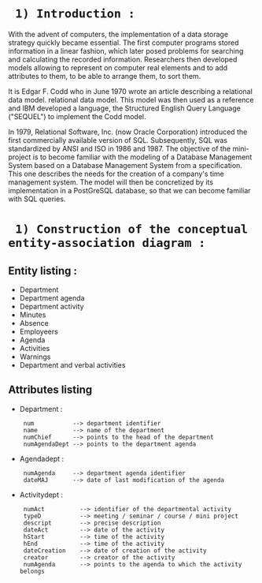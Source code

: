 # ` 1) Introduction :`
With the advent of computers, the implementation of a data storage strategy quickly became essential. The first computer programs stored information in a linear fashion, which later posed problems for searching and calculating the recorded information. Researchers then developed models allowing to represent on computer real elements and to add attributes to them, to be able to arrange them, to sort them.

It is Edgar F. Codd who in June 1970 wrote an article describing a relational data model.
relational data model. This model was then used as a reference and IBM developed a language, the Structured English Query Language ("SEQUEL") to implement the
Codd model.

In 1979, Relational Software, Inc. (now Oracle Corporation) introduced the first commercially available version of SQL. Subsequently, SQL was standardized by ANSI and ISO in 1986 and 1987. The objective of the mini-project is to become familiar with the modeling of a Database Management System based on a Database Management System from a specification. This one describes the needs for the creation of a company's time management system. The model will then be concretized by its implementation in a PostGreSQL database, so that we can become familiar with SQL queries.


# ` 1) Construction of the conceptual entity-association diagram :`

## Entity listing :

- Department
- Department agenda
- Department activity
- Minutes
- Absence
- Employeers
- Agenda
- Activities
- Warnings
- Department and verbal activities

## Attributes listing
 - Department :
    
        num           --> department identifier
        name          --> name of the department
        numChief      --> points to the head of the department
        numAgendaDept --> points to the department agenda

 - Agendadept :

        numAgenda     --> department agenda identifier
        dateMAJ       --> date of last modification of the agenda

 - Activitydept :
 
        numAct          --> identifier of the departmental activity
        typeD           --> meeting / seminar / course / mini project
        descript        --> precise description
        dateAct         --> date of the activity
        hStart          --> time of the activity
        hEnd            --> time of the activity
        dateCreation    --> date of creation of the activity
        creator         --> creator of the activity
        numAgenda       --> points to the agenda to which the activity belongs